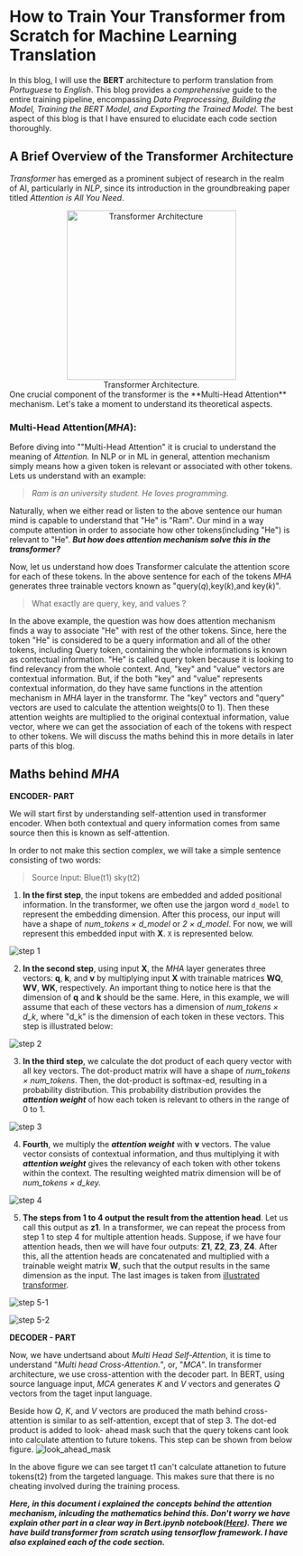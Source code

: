 # How to Train Your Transformer from Scratch for Machine Learning Translation

In this blog, I will use the **BERT** architecture to perform translation from *Portuguese* to *English*. This blog provides a *comprehensive* guide to the entire training pipeline, encompassing *Data Preprocessing, Building the Model, Training the BERT Model, and Exporting the Trained Model.* The best aspect of this blog is that I have ensured to elucidate each code section thoroughly.

## A Brief Overview of the Transformer Architecture
*Transformer* has emerged as a prominent subject of research in the realm of AI, particularly in *NLP*, since its introduction in the groundbreaking paper titled *Attention is All You Need*.

<div align="center">
    <img src="images/transformer.png" alt="Transformer Architecture" width="300">
    <br>
    Transformer Architecture.
</div>
One crucial component of the transformer is the **Multi-Head Attention** mechanism. Let's take a moment to understand its theoretical aspects.

### Multi-Head Attention(*MHA*):
Before diving into ""Multi-Head Attention" it is crucial to understand the meaning of *Attention.* In NLP or in ML in general, attention mechanism simply means how a given token is relevant or associated with other tokens. Lets us understand with an example: 
> *Ram is an university student. He loves programming.*

Naturally, when we either read or listen to the above sentence our human mind is capable to understand that "He" is "Ram". Our mind in a way compute attention in order to associate how other tokens(including "He") is relevant to "He".  ***But how does attention mechanism solve this in the transformer?***

Now, let us understand how does Transformer calculate the attention score for each of these tokens.  In the above sentence for each of the tokens *MHA* generates three trainable vectors known as "query(*q*),key(*k*),and key(*k*)". 

> What exactly are query, key, and values ? 

In the above example, the question was how does attention mechanism finds a way to associate "He" with rest of the other tokens. Since, here the token "He" is considered to be a query information and all of the other tokens, including Query token, containing the whole informations is known as contectual information. "He" is called query token because it is looking to find relevancy from the whole context. And, "key" and "value" vectors are contextual information. But, if the both "key" and "value" represents contextual information, do they have same functions in the attention mechanism in *MHA* layer in the transformr. The "key" vectors and "query" vectors are used to calculate the attention weights(0 to 1). Then these attention weights are multiplied to the original contextual information, value vector, where we can get the association of each of the tokens with respect to other tokens. We will discuss the maths behind this in more details in later parts of this blog. 


<!-- In transformer *k* and *v* represents contextual information and *q* represents query information. Let us come back to above question, how does a transformer associates the first token "Ram" with "he" in our above example ? In the first step attention mechanism looks how the first token is relevant to  each of the  other tokens. Here, we call the first token "Ram" as the query token where it is trying to find the relevance from the whole context. And the tokens which represents the whole context information represents the "*k*" and "*v*" vectors. So, the query token("Ram") will look into keys vectors of each of the tokens(inc "Ram") to calculate the attention weight. *In order to calculate the attention weight the query vector is dot producted-ed with all key vectos(including Query itself). Then the dot-preducted result is softmax-ed to obtain attention weight ranging from 0 to 1*.  -->

## Maths behind *MHA*

**ENCODER- PART**

We will start first by understanding self-attention used in transformer encoder. When both contextual and query information comes from same source then this is known as self-attention.

In order to not make this section complex, we will take a simple sentence consisting of two words: 
> Source Input: Blue(t1) sky(t2)



1. **In the first step**, the input tokens are embedded and added positional information. In the transformer, we often use the jargon word `d_model` to represent the embedding dimension. After this process, our input will have a shape of *num_tokens × d_model* or *2 × d_model*. For now, we will represent this embedded input with **X**.  `X` is represented below. 

![step 1](images/step1.png)


2. **In the second step**, using input **X**, the *MHA* layer generates three vectors: **q**, **k**, and **v** by multiplying input **X** with trainable matrices **WQ**, **WV**, **WK**, respectively. An important thing to notice here is that the dimension of **q** and **k** should be the same. Here, in this example, we will assume that each of these vectors has a dimension of *num_tokens × d_k*, where "d_k" is the dimension of each token in these vectors.  This step is illustrated below: 

![step 2](images/step2.png)

3. **In the third step**, we calculate the dot product of each query vector with all key vectors. The dot-product matrix will have a shape of *num_tokens × num_tokens*. Then, the dot-product is softmax-ed, resulting in a probability distribution. This probability distribution provides the ***attention weight*** of how each token is relevant to others in the range of 0 to 1. 

![step 3](images/step3.png)

4. **Fourth**, we multiply the ***attention weight*** with **v** vectors. The value vector consists of contextual information, and thus multiplying it with ***attention weight*** gives the relevancy of each token with other tokens within the context. The resulting weighted matrix dimension will be of *num_tokens × d_key.*

![step 4](images/step4.png)

5. **The steps from 1 to 4 output the result from the attention head**. Let us call this output as **z1**. In a transformer, we can repeat the process from step 1 to step 4 for multiple attention heads. Suppose, if we have four attention heads, then we will have four outputs: **Z1**, **Z2**, **Z3**, **Z4**. After this, all the attention heads are concatenated and multiplied with a trainable weight matrix **W**, such that the output results in the same dimension as the input. The last images is taken from [illustrated transformer](https://jalammar.github.io/illustrated-transformer/).

![step 5-1](images/step5.png)

![step 5-2](images/step6.png)


**DECODER - PART**

Now, we have undertsand about *Multi Head Self-Attention*, it is time to understand "*Multi head Cross-Attention.*", or, "*MCA*". In transformer architecture, we use cross-attention with the decoder part. In BERT, using source language input, *MCA* generates *K* and *V* vectors and generates *Q* vectors from the taget input language. 

Beside how *Q*, *K*, and *V* vectors are produced the math behind cross-attention is similar to as self-attention, except that of step 3. The dot-ed product is added to look- ahead mask such that the query tokens cant look into calculate attention to future tokens. This step can be shown from below figure.
![look_ahead_mask](images/look_ahead_mask.png)

In the above figure we can see target t1 can't  calculate attanetion to future tokens(t2) from the targeted language. This makes sure that there is no cheating involved during the training process. 



***Here, in this document i explained the concepts behind the attention mechanism, inlcuding the mathematics behind this. Don't worry we have explain other part in a clear way in Bert.ipynb notebook([Here](BERT.ipynb)). There we have build transformer from scratch using tensorflow framework. I have also explained each of the code section.***

